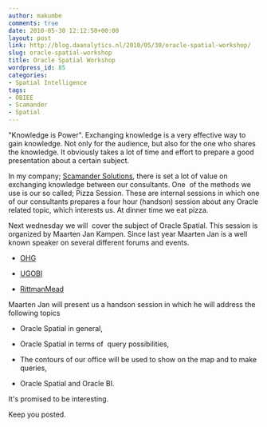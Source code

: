 ```yaml
---
author: makumbe
comments: true
date: 2010-05-30 12:12:50+00:00
layout: post
link: http://blog.daanalytics.nl/2010/05/30/oracle-spatial-workshop/
slug: oracle-spatial-workshop
title: Oracle Spatial Workshop
wordpress_id: 85
categories:
- Spatial Intelligence
tags:
- OBIEE
- Scamander
- Spatial
---
```


"Knowledge is Power". Exchanging knowledge is a very effective way to gain knowledge. Not only for the audience, but also for the one who shares the knowledge. It obviously takes a lot of time and effort to prepare a good presentation about a certain subject.

In my company; [Scamander Solutions](http://www.scamander.com/), there is set a lot of value on exchanging knowledge between our consultants. One  of the methods we use is our so called; Pizza Session. These are internal sessions in which one of our consultants prepares a four hour (handson) session about any Oracle related topic, which interests us. At dinner time we eat pizza.

Next wednesday we will  cover the subject of Oracle Spatial. This session is organized by Maarten Jan Kampen. Since last year Maarten Jan is a well known speaker on several different forums and events.



	
  * [OHG](www.ogh.nl/downloads/OGH20091120_MAARTEN_JAN_KAMPEN.pdf)

	
  * [UGOBI](http://ugobi.site-ym.com/forums/posts.asp?topic=58681&)

	
  * [RittmanMead](http://www.rittmanmead.com/files/maarten_jan_kampen_obiee_mapviewer.pdf)


Maarten Jan will present us a handson session in which he will address the following topics

	
  * Oracle Spatial in general,

	
  * Oracle Spatial in terms of  query possibilities,

	
  * The contours of our office will be used to show on the map and to make queries,

	
  * Oracle Spatial and Oracle BI.


It's promised to be interesting.

Keep you posted.
